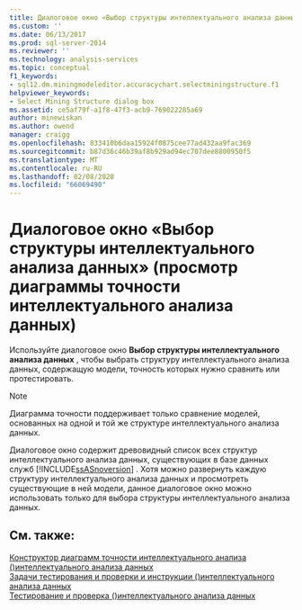 ```yaml
---
title: Диалоговое окно «Выбор структуры интеллектуального анализа данных» (представление диаграммы точности интеллектуального анализа данных) | Документация Майкрософт
ms.custom: ''
ms.date: 06/13/2017
ms.prod: sql-server-2014
ms.reviewer: ''
ms.technology: analysis-services
ms.topic: conceptual
f1_keywords:
- sql12.dm.miningmodeleditor.accuracychart.selectminingstructure.f1
helpviewer_keywords:
- Select Mining Structure dialog box
ms.assetid: ce5af79f-a1f8-47f3-acb9-769022285a69
author: minewiskan
ms.author: owend
manager: craigg
ms.openlocfilehash: 833410b6daa15924f0875cee77ad432aa9fac369
ms.sourcegitcommit: b87d36c46b39af8b929ad94ec707dee8800950f5
ms.translationtype: MT
ms.contentlocale: ru-RU
ms.lasthandoff: 02/08/2020
ms.locfileid: "66069490"
---
```

# <a name="select-mining-structure-dialog-box-mining-accuracy-chart-view"></a>Диалоговое окно «Выбор структуры интеллектуального анализа данных» (просмотр диаграммы точности интеллектуального анализа данных)
  Используйте диалоговое окно **Выбор структуры интеллектуального анализа данных** , чтобы выбрать структуру интеллектуального анализа данных, содержащую модели, точность которых нужно сравнить или протестировать.  
  
> [!NOTE]  
>  Диаграмма точности поддерживает только сравнение моделей, основанных на одной и той же структуре интеллектуального анализа данных.  
  
 Диалоговое окно содержит древовидный список всех структур интеллектуального анализа данных, существующих в базе данных служб [!INCLUDE[ssASnoversion](../includes/ssasnoversion-md.md)] . Хотя можно развернуть каждую структуру интеллектуального анализа данных и просмотреть существующие в ней модели, данное диалоговое окно можно использовать только для выбора структуры интеллектуального анализа данных.  
  
## <a name="see-also"></a>См. также:  
 [Конструктор диаграмм точности интеллектуального анализа &#40;&#41;интеллектуального анализа данных](mining-accuracy-chart-designer-data-mining.md)   
 [Задачи тестирования и проверки и инструкции &#40;&#41;интеллектуального анализа данных](data-mining/testing-and-validation-tasks-and-how-tos-data-mining.md)   
 [Тестирование и проверка &#40;&#41;интеллектуального анализа данных](data-mining/testing-and-validation-data-mining.md)  
  
  

